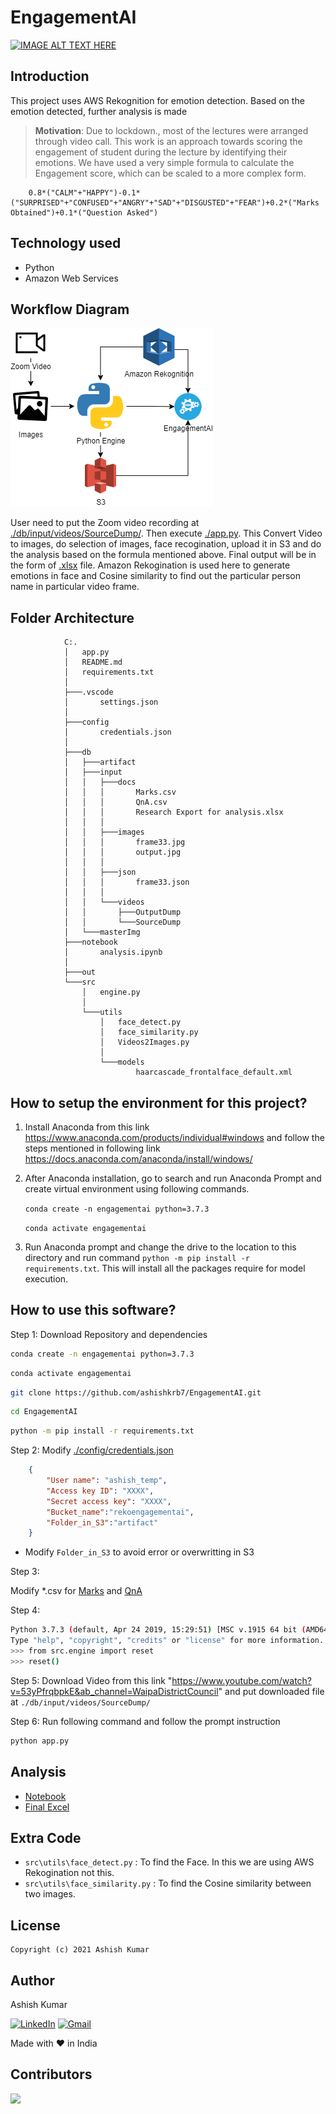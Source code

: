 # EngagementAI
[![IMAGE ALT TEXT HERE](https://img.youtube.com/vi/8Euh-ratV5M/0.jpg)](https://youtu.be/8Euh-ratV5M)

## Introduction
This project uses AWS Rekognition for emotion detection. Based on the emotion detected, further analysis is made
> **Motivation**: Due to lockdown., most of the lectures were arranged through video call. This work is an approach towards scoring the engagement of student during the lecture by identifying their emotions. We have used a very simple formula to calculate the Engagement score, which can be scaled to a more complex form.

        0.8*("CALM"+"HAPPY")-0.1*("SURPRISED"+"CONFUSED"+"ANGRY"+"SAD"+"DISGUSTED"+"FEAR")+0.2*("Marks Obtained")+0.1*("Question Asked")

## Technology used
-   Python
-   Amazon Web Services

## Workflow Diagram
![EngagementAI](./db/input/images/EngagementAI.png)

User need to put the Zoom video recording at [./db/input/videos/SourceDump/](./db/input/videos/SourceDump/). Then execute [./app.py](./app.py). This Convert Video to images, do selection of images, face recogination, upload it in S3 and do the analysis based on the formula mentioned above. Final output will be in the form of [.xlsx](./FinalAnalysisReport.xlsx) file. Amazon Rekogination is used here to generate emotions in face and Cosine similarity to find out the particular person name in particular video frame.

## Folder Architecture

                C:.
                │   app.py
                │   README.md
                │   requirements.txt
                │
                ├───.vscode
                │       settings.json
                │
                ├───config
                │       credentials.json
                │
                ├───db
                │   ├───artifact
                │   ├───input
                │   │   ├───docs
                │   │   │       Marks.csv
                │   │   │       QnA.csv
                │   │   │       Research Export for analysis.xlsx
                │   │   │
                │   │   ├───images
                │   │   │       frame33.jpg
                │   │   │       output.jpg
                │   │   │
                │   │   ├───json
                │   │   │       frame33.json
                │   │   │
                │   │   └───videos
                │   │       ├───OutputDump
                │   │       └───SourceDump
                │   └───masterImg
                ├───notebook
                │       analysis.ipynb
                │
                ├───out
                └───src
                    │   engine.py
                    │
                    └───utils
                        │   face_detect.py
                        │   face_similarity.py
                        │   Videos2Images.py
                        │
                        └───models
                                haarcascade_frontalface_default.xml

## How to setup the environment for this project?
1. Install Anaconda from this link https://www.anaconda.com/products/individual#windows and follow the steps mentioned in following link
https://docs.anaconda.com/anaconda/install/windows/

2. After Anaconda installation, go to search and run Anaconda Prompt and create virtual environment using following commands.

    `conda create -n engagementai python=3.7.3`

    `conda activate engagementai`

3. Run Anaconda prompt and change the drive to the location to this directory and run command `python -m pip install -r requirements.txt`. This will install all the packages require for model execution.

## How to use this software?

Step 1:
Download Repository and dependencies
```bash
conda create -n engagementai python=3.7.3
```
```bash
conda activate engagementai
```

```bash
git clone https://github.com/ashishkrb7/EngagementAI.git
```
```bash
cd EngagementAI
```
```bash
python -m pip install -r requirements.txt
```
Step 2:
Modify [./config/credentials.json](./config/credentials.json)
```JSON
    {
        "User name": "ashish_temp",
        "Access key ID": "XXXX",
        "Secret access key": "XXXX",
        "Bucket_name":"rekoengagementai",
        "Folder_in_S3":"artifact"
    }
```
- Modify `Folder_in_S3` to avoid error or overwritting in S3
  
Step 3:

Modify *.csv for [Marks](./db/input/docs/Marks.csv) and [QnA](./db/input/docs/QnA.csv)

Step 4:
```bash
Python 3.7.3 (default, Apr 24 2019, 15:29:51) [MSC v.1915 64 bit (AMD64)] :: Anaconda, Inc. on win32
Type "help", "copyright", "credits" or "license" for more information.
>>> from src.engine import reset
>>> reset()
```

Step 5:
Download Video from this link "https://www.youtube.com/watch?v=53yPfrqbpkE&ab_channel=WaipaDistrictCouncil" and put downloaded file at `./db/input/videos/SourceDump/`

Step 6:
Run following command and follow the prompt instruction
```bash
python app.py
```

## Analysis

- [Notebook](./notebook/analysis.ipynb)
- [Final Excel](./FinalAnalysisReport.xlsx)

## Extra Code
-   `src\utils\face_detect.py` : To find the Face. In this we are using AWS Rekogination not this.
-   `src\utils\face_similarity.py` : To find the Cosine similarity between two images.

## License
```
Copyright (c) 2021 Ashish Kumar
```

## Author
Ashish Kumar

[![LinkedIn](https://img.shields.io/badge/-Ashish%20Kumar-blue?style=social&logo=Linkedin&logoColor=blue&link=https://www.linkedin.com/in/ashishk766/)](https://www.linkedin.com/in/ashishk766/) 
[![Gmail](https://img.shields.io/badge/-Ashish%20Kumar-c14438?style=social&logo=Gmail&logoColor=red&link=mailto:ashish.krb7@gmail.com)](mailto:ashish.krb7@gmail.com) 

Made with ❤️ in India

## Contributors

<a href="https://github.com/ashishkrb7/EngagementAI/graphs/contributors">
  <img src="https://contrib.rocks/image?repo=ashishkrb7/EngagementAI" />
</a>
